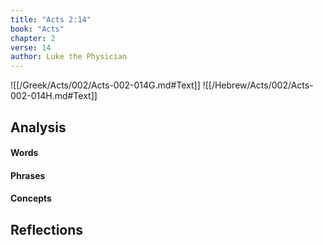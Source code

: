 ```yaml
---
title: "Acts 2:14"
book: "Acts"
chapter: 2
verse: 14
author: Luke the Physician
---
```

![[/Greek/Acts/002/Acts-002-014G.md#Text]]
![[/Hebrew/Acts/002/Acts-002-014H.md#Text]]

## Analysis

#### Words

#### Phrases

#### Concepts

## Reflections
